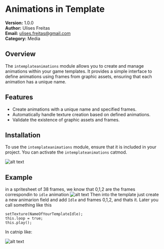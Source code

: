 # Animations in Template

**Version:** 1.0.0  
**Author:** Ulises Freitas  
**Email:** [ulises.freitas@gmail.com](mailto:ulises.freitas@gmail.com)  
**Category:** Media  

## Overview

The `intemplateanimations` module allows you to create and manage animations within your game templates. It provides a simple interface to define animations using frames from graphic assets, ensuring that each animation has a unique name.

## Features

- Create animations with a unique name and specified frames.
- Automatically handle texture creation based on defined animations.
- Validate the existence of graphic assets and frames.

## Installation

To use the `intemplateanimations` module, ensure that it is included in your project. You can activate the `intemplateanimations` catmod.

![alt text](./data/ct.libs/animation.editor/docs/Animations-in-template-sidebar-1.jpg)

## Example
in a spritesheet of 38 frames, we know that 0,1,2 are the frames correspondin to `idle` animation
![alt text](./data/ct.libs/animation.editor/docs/sample-spritesheet-1.jpg)
Then into the template just create a new animarion field and add `Idle` and frames 0,1,2, and thats it.
Later you call something like this 
```
setTexture(NameOfYourTemplateIdle); 
this.loop = true; 
this.play();
```
In catnip like:

![alt text](./data/ct.libs/animation.editor/docs/catnip-animation-play-1.jpg)

